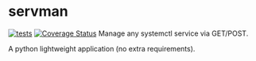 # servman

[![tests](https://github.com/fabian57fabian/servman/actions/workflows/ci.yml/badge.svg)](https://github.com/fabian57fabian/servman/actions/workflows/ci.yml)
[![Coverage Status](https://coveralls.io/repos/github/fabian57fabian/servman/badge.svg?branch=main)](https://coveralls.io/github/fabian57fabian/servman?branch=main)
Manage any systemctl service via GET/POST.

A python lightweight application (no extra requirements).